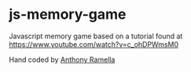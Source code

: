 # js-memory-game

Javascript memory game based on a tutorial found at https://www.youtube.com/watch?v=c_ohDPWmsM0

Hand coded by [Anthony Ramella](http://www.anthonyramella.com)
